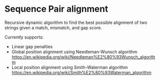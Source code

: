 # Sequence Pair alignment 

Recursive dynamic algorithm to find the best possible alignment of two strings given a match, mismatch, and gap score. 

Currently supports: 
- Linear gap penalties 
- Global position alignment using Needleman-Wunsch algorithm
https://en.wikipedia.org/wiki/Needleman%E2%80%93Wunsch_algorithm
- Local position alignment using Smith-Waterman algorithm 
https://en.wikipedia.org/wiki/Smith%E2%80%93Waterman_algorithm
